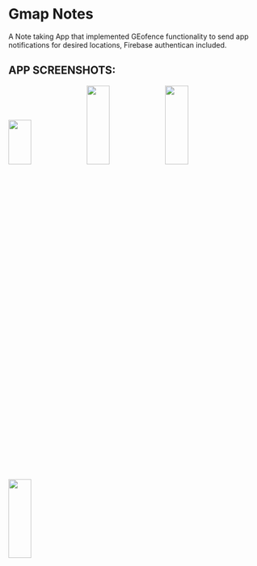 # Gmap Notes
A Note taking App that implemented GEofence functionality to send app notifications for desired locations, Firebase authentican included.


##  APP SCREENSHOTS:
<img src="https://user-images.githubusercontent.com/40251654/111088687-9f4e0600-84e5-11eb-834f-f7537a5c6c0b.png" width=30% height=15%> 
<img src="https://user-images.githubusercontent.com/40251654/111088710-b68cf380-84e5-11eb-8717-8d837e1dc022.png" width=30% height=20%> 
<img src="https://user-images.githubusercontent.com/40251654/111088786-20a59880-84e6-11eb-93a4-f3e8f52179f3.png" width=30% height=20%> 
<img src="https://user-images.githubusercontent.com/40251654/111088801-361ac280-84e6-11eb-90d6-1d7a9c3414da.png" width=30% height=20%> 






